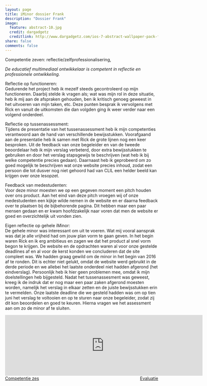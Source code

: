 ```yaml
---
layout: page
title: iMinor dossier Frank
description: "Dossier Frank"
image:
  feature: abstract-10.jpg
  credit: dargadgetz
  creditlink: http://www.dargadgetz.com/ios-7-abstract-wallpaper-pack-for-iphone-5-and-ipod-touch-retina/
share: false
comments: false
---
```

Competentie zeven: reflectie/zelfprofessionalisering,

<i>De educatief multimediaal ontwikkelaar is competent in reflectie en professionele ontwikkeling.</i>

Reflectie op functioneren:
<br>Gedurende het project heb ik mezelf steeds gecontroleerd op mijn functioneren. Daarbij stelde ik vragen als; wat was mijn rol in deze situatie, heb ik mij aan de afspraken gehouden, ben ik kritisch genoeg geweest in het uitvoeren van mijn taken, etc. Deze punten besprak ik vervolgens met Rick en vanuit de uitkomsten die dan volgden ging ik weer verder naar een volgend onderdeel. 

Reflectie op tussenassessment:
<br>Tijdens de presentatie van het tussenassessment heb ik mijn competenties verantwoord aan de hand van verschillende bewijsstukken. Voorafgaand aan de presentatie heb ik samen met Rick de grote lijnen nog een keer besproken. Uit de feedback van onze begeleider en van de tweede beoordelaar heb ik mijn verslag verbeterd, door extra bewijsstukken te gebruiken en door het verslag stapsgewijs te beschrijven (wat heb ik bij welke competentie precies gedaan). Daarnaast heb ik geprobeerd om zo goed mogelijk te beschrijven wat onze website precies inhoud, zodat een persoon die tot dusver nog niet gehoord had van CLIL een helder beeld kan krijgen over onze lesopzet. 

Feedback van medestudenten:
<br>Voor deze minor moesten we op een gegeven moment een pitch houden over ons product. Aan het eind van deze pitch vroegen wij of onze medestudenten een kijkje wilde nemen in de website en er daarna feedback over te plaatsen bij de bijbehorende pagina. Dit hebben maar een paar mensen gedaan en er kwam hoofdzakelijk naar voren dat men de website er goed en overzichtelijk uit vonden zien.  

Eigen reflectie op gehele iMinor:
<br>De gehele minor was interessant om uit te voeren. Wat mij vooral aansprak was dat je alle vrijheid had om jouw plan vorm te gaan geven. In het begin waren Rick en ik erg ambitieus en zagen we dat het product al snel vorm begon te krijgen. De website en de opdrachten waren al voor onze gestelde deadlines af en al voor de kerst konden we concluderen dat de site compleet was. We hadden graag gewild om de minor in het begin van 2016 af te ronden. Dit is echter niet gelukt, omdat de website werd gebruikt in de derde periode en we allebei het laatste onderdeel niet hadden afgerond (het eindverslag). Persoonlijk heb ik hier geen problemen mee, omdat ik mijn doelstellingen heb bijgesteld. Nadat het tussenassesment was geweest, kreeg ik de indruk dat er nog maar een paar zaken afgerond moesten worden, namelijk het verslag in elkaar zetten en de juiste bewijsstukken erin te vermelden. Onze laatste deadline die we gesteld hadden was om op tien juni het verslag te voltooien en op te sturen naar onze begeleider, zodat zij dit kon beoordelen en goed te keuren. Hierna vragen we het assessment aan om zo de minor af te sluiten. 









<iframe src="https://drive.google.com/embeddedfolderview?id=0BycjBNS3AKDWM1hPekJObGRLV3c#list" width="650" height="200" frameborder="0"></iframe>


<div style="float: left"> 
<a href="{{ site.url }}/iminor-frank/competentie6/" class="btn">Competentie zes</a>
</div>

<div style="float: right"> 
<a href="{{ site.url }}/iminor-frank/evaluatie/" class="btn">Evaluatie</a>
</div>
